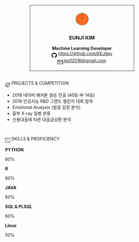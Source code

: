 
<center>
<div style="border:1px solid; padding:20px; width:300px;" >
<img src="./images/blog-icon.png" width="50" height="50">  <br>
<h3> EUNJI KIM </h3>
<b>Machine Learning Developer</b>  <br>
<img src="./images/github.png" align="middle" width="18" height="17"> <a href="https://github.com/KEJdev">  https://github.com/KEJdev </a>   <br>
<img src="./images/email.png" align="middle" width="18" height="17"><a href="mailto:kej12516@gmail.com">   kej12516@gmail.com  </a>   <br>
</div>
</center>


<br>
<p><img src="./images/PROJECTS.png" align="middle"  width="17" height="17">   PROJECTS & COMPETITION</p>


- 2018 네이버 해커톤 결승 진출 (40등 中 14등)
- 2019 인공지능 R&D 그랜드 챌린지 대회 참여
- Emotional Analysis (얼굴 감정 분석)
- 흉부 X-ray 질병 분류
- 신용대출에 따른 대출금상환 분석


<br>
<p><img src="./images/console-icon.png" align="middle"  width="17" height="17">   SKILLS & PROFICIENCY</p>


**PYTHON**
<div class="progress">
  <div class="progress-bar bg-warning" role="progressbar" style="width: 80%" aria-valuenow="80" aria-valuemin="0" aria-valuemax="100">80%</div>
</div>

**R**
<div class="progress">
  <div class="progress-bar bg-success" role="progressbar" style="width: 80%" aria-valuenow="80" aria-valuemin="0" aria-valuemax="100">80%</div>
</div>

**JAVA**
<div class="progress">
  <div class="progress-bar bg-info" role="progressbar"  style="width: 60%" aria-valuenow="50" aria-valuemin="0" aria-valuemax="100">60%</div>
</div>

**SQL & PLSQL**
<div class="progress">
  <div class="progress-bar bg-danger" role="progressbar" style="width: 60%" aria-valuenow="50" aria-valuemin="0" aria-valuemax="100">60%</div>
</div>

**Linux**
<div class="progress">
  <div class="progress-bar bg-dark" role="progressbar"  style="width: 50%" aria-valuenow="50" aria-valuemin="0" aria-valuemax="100">50%</div>
</div>

